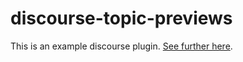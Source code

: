 # discourse-topic-previews

This is an example discourse plugin. [See further here](https://meta.discourse.org/t/reddit-style-picture-thumbnail-on-the-left/13089/45).
